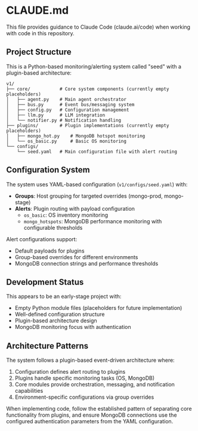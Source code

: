 # CLAUDE.md

This file provides guidance to Claude Code (claude.ai/code) when working with code in this repository.

## Project Structure

This is a Python-based monitoring/alerting system called "seed" with a plugin-based architecture:

```
v1/
├── core/           # Core system components (currently empty placeholders)
│   ├── agent.py    # Main agent orchestrator
│   ├── bus.py      # Event bus/messaging system
│   ├── config.py   # Configuration management
│   ├── llm.py      # LLM integration
│   └── notifier.py # Notification handling
├── plugins/        # Plugin implementations (currently empty placeholders)
│   ├── mongo_hot.py    # MongoDB hotspot monitoring
│   └── os_basic.py     # Basic OS monitoring
└── configs/
    └── seed.yaml   # Main configuration file with alert routing
```

## Configuration System

The system uses YAML-based configuration (`v1/configs/seed.yaml`) with:
- **Groups**: Host grouping for targeted overrides (mongo-prod, mongo-stage)
- **Alerts**: Plugin routing with payload configuration
  - `os_basic`: OS inventory monitoring
  - `mongo_hotspots`: MongoDB performance monitoring with configurable thresholds

Alert configurations support:
- Default payloads for plugins
- Group-based overrides for different environments
- MongoDB connection strings and performance thresholds

## Development Status

This appears to be an early-stage project with:
- Empty Python module files (placeholders for future implementation)
- Well-defined configuration structure
- Plugin-based architecture design
- MongoDB monitoring focus with authentication

## Architecture Patterns

The system follows a plugin-based event-driven architecture where:
1. Configuration defines alert routing to plugins
2. Plugins handle specific monitoring tasks (OS, MongoDB)
3. Core modules provide orchestration, messaging, and notification capabilities
4. Environment-specific configurations via group overrides

When implementing code, follow the established pattern of separating core functionality from plugins, and ensure MongoDB connections use the configured authentication parameters from the YAML configuration.